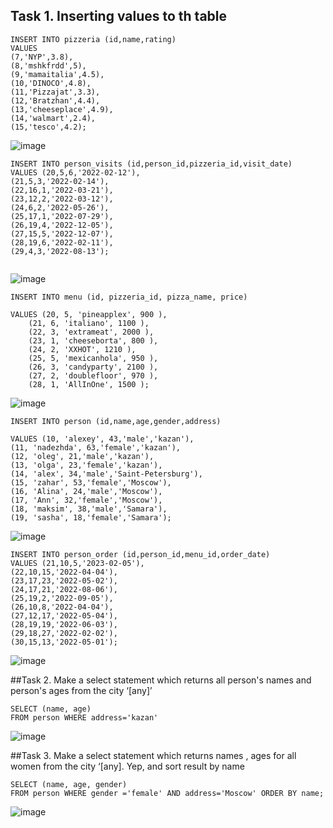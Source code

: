 ## Task 1. Inserting values to th table
```
INSERT INTO pizzeria (id,name,rating)
VALUES 
(7,'NYP',3.8),
(8,'mshkfrdd',5),
(9,'mamaitalia',4.5),
(10,'DINOCO',4.8),
(11,'Pizzajat',3.3),
(12,'Bratzhan',4.4),
(13,'cheeseplace',4.9),
(14,'walmart',2.4),
(15,'tesco',4.2);
```
![image](https://github.com/piviich/db_practice/assets/144881369/046a4e20-33d9-4b51-b65d-e76c294eae23)

```
INSERT INTO person_visits (id,person_id,pizzeria_id,visit_date)
VALUES (20,5,6,'2022-02-12'),
(21,5,3,'2022-02-14'),
(22,16,1,'2022-03-21'),
(23,12,2,'2022-03-12'),
(24,6,2,'2022-05-26'),
(25,17,1,'2022-07-29'),
(26,19,4,'2022-12-05'),
(27,15,5,'2022-12-07'),
(28,19,6,'2022-02-11'),
(29,4,3,'2022-08-13');
 
```
![image](https://github.com/piviich/db_practice/assets/144881369/89106db0-6f87-437a-a196-1a8b94938799)

```
INSERT INTO menu (id, pizzeria_id, pizza_name, price)

VALUES (20, 5, 'pineapplex', 900 ),
	(21, 6, 'italiano', 1100 ),
	(22, 3, 'extrameat', 2000 ),
	(23, 1, 'cheeseborta', 800 ),
	(24, 2, 'XXHOT', 1210 ),
	(25, 5, 'mexicanhola', 950 ),
	(26, 3, 'candyparty', 2100 ),
	(27, 2, 'doublefloor', 970 ),
	(28, 1, 'AllInOne', 1500 );
```
![image](https://github.com/piviich/db_practice/assets/144881369/ee8cfa5c-6034-4615-99f1-49c1da6bec79)


```
INSERT INTO person (id,name,age,gender,address)

VALUES (10, 'alexey', 43,'male','kazan'),
(11, 'nadezhda', 63,'female','kazan'),
(12, 'oleg', 21,'male','kazan'),
(13, 'olga', 23,'female','kazan'),
(14, 'alex', 34,'male','Saint-Petersburg'),
(15, 'zahar', 53,'female','Moscow'),
(16, 'Alina', 24,'male','Moscow'),
(17, 'Ann', 32,'female','Moscow'),
(18, 'maksim', 38,'male','Samara'),
(19, 'sasha', 18,'female','Samara');
```

![image](https://github.com/piviich/db_practice/assets/144881369/8003cfc2-0a48-459f-9617-6e6910c864b7)



```
INSERT INTO person_order (id,person_id,menu_id,order_date)
VALUES (21,10,5,'2023-02-05'),
(22,10,15,'2022-04-04'),
(23,17,23,'2022-05-02'),
(24,17,21,'2022-08-06'),
(25,19,2,'2022-09-05'),
(26,10,8,'2022-04-04'),
(27,12,17,'2022-05-04'),
(28,19,19,'2022-06-03'),
(29,18,27,'2022-02-02'),
(30,15,13,'2022-05-01');
```
![image](https://github.com/piviich/db_practice/assets/144881369/d21cd84f-dad0-4fec-bd2c-4aef4ab4dec1)

##Task 2. Make a select statement which returns all person's names and person's ages 
from the city ‘[any]’
```
SELECT (name, age)
FROM person WHERE address='kazan'

```
![image](https://github.com/piviich/db_practice/assets/144881369/e488163a-340b-498e-9273-dbe35a168449)

##Task 3. Make a select statement which returns names , ages for all women from the 
city ‘[any]. Yep, and sort result by name

```
SELECT (name, age, gender)
FROM person WHERE gender ='female' AND address='Moscow' ORDER BY name;
```
![image](https://github.com/piviich/db_practice/assets/144881369/cfde2245-7fb4-4645-99a5-f758244c1a8e)
